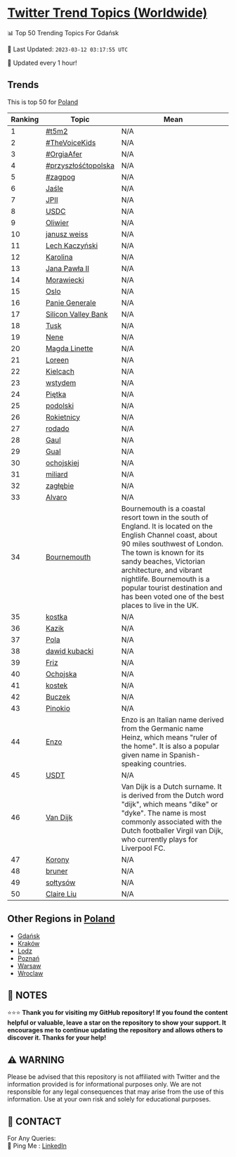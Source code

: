 [Twitter Trend Topics (Worldwide)](https://github.com/ErcinDedeoglu/Twitter-Trend-Topics)
==========


📊 Top 50 Trending Topics For Gdańsk

📆 Last Updated: `2023-03-12 03:17:55 UTC`

🔧 Updated every 1 hour!


## Trends

This is top 50 for [Poland](</Poland>)

| Ranking | Topic | Mean |
| ------- | ------------ | ------------ |
| 1 | [#t5m2](http://twitter.com/search?q=%23t5m2) | N/A |
| 2 | [#TheVoiceKids](http://twitter.com/search?q=%23TheVoiceKids) | N/A |
| 3 | [#OrgiaAfer](http://twitter.com/search?q=%23OrgiaAfer) | N/A |
| 4 | [#przyszłośćtopolska](http://twitter.com/search?q=%23przysz%c5%82o%c5%9b%c4%87topolska) | N/A |
| 5 | [#zagpog](http://twitter.com/search?q=%23zagpog) | N/A |
| 6 | [Jaśle](http://twitter.com/search?q=Ja%c5%9ble) | N/A |
| 7 | [JPII](http://twitter.com/search?q=JPII) | N/A |
| 8 | [USDC](http://twitter.com/search?q=USDC) | N/A |
| 9 | [Oliwier](http://twitter.com/search?q=Oliwier) | N/A |
| 10 | [janusz weiss](http://twitter.com/search?q=janusz+weiss) | N/A |
| 11 | [Lech Kaczyński](http://twitter.com/search?q=Lech+Kaczy%c5%84ski) | N/A |
| 12 | [Karolina](http://twitter.com/search?q=Karolina) | N/A |
| 13 | [Jana Pawła II](http://twitter.com/search?q=Jana+Paw%c5%82a+II) | N/A |
| 14 | [Morawiecki](http://twitter.com/search?q=Morawiecki) | N/A |
| 15 | [Oslo](http://twitter.com/search?q=Oslo) | N/A |
| 16 | [Panie Generale](http://twitter.com/search?q=Panie+Generale) | N/A |
| 17 | [Silicon Valley Bank](http://twitter.com/search?q=Silicon+Valley+Bank) | N/A |
| 18 | [Tusk](http://twitter.com/search?q=Tusk) | N/A |
| 19 | [Nene](http://twitter.com/search?q=Nene) | N/A |
| 20 | [Magda Linette](http://twitter.com/search?q=Magda+Linette) | N/A |
| 21 | [Loreen](http://twitter.com/search?q=Loreen) | N/A |
| 22 | [Kielcach](http://twitter.com/search?q=Kielcach) | N/A |
| 23 | [wstydem](http://twitter.com/search?q=wstydem) | N/A |
| 24 | [Piętka](http://twitter.com/search?q=Pi%c4%99tka) | N/A |
| 25 | [podolski](http://twitter.com/search?q=podolski) | N/A |
| 26 | [Rokietnicy](http://twitter.com/search?q=Rokietnicy) | N/A |
| 27 | [rodado](http://twitter.com/search?q=rodado) | N/A |
| 28 | [Gaul](http://twitter.com/search?q=Gaul) | N/A |
| 29 | [Gual](http://twitter.com/search?q=Gual) | N/A |
| 30 | [ochojskiej](http://twitter.com/search?q=ochojskiej) | N/A |
| 31 | [miliard](http://twitter.com/search?q=miliard) | N/A |
| 32 | [zagłębie](http://twitter.com/search?q=zag%c5%82%c4%99bie) | N/A |
| 33 | [Alvaro](http://twitter.com/search?q=Alvaro) | N/A |
| 34 | [Bournemouth](http://twitter.com/search?q=Bournemouth) | Bournemouth is a coastal resort town in the south of England. It is located on the English Channel coast, about 90 miles southwest of London. The town is known for its sandy beaches, Victorian architecture, and vibrant nightlife. Bournemouth is a popular tourist destination and has been voted one of the best places to live in the UK. |
| 35 | [kostka](http://twitter.com/search?q=kostka) | N/A |
| 36 | [Kazik](http://twitter.com/search?q=Kazik) | N/A |
| 37 | [Pola](http://twitter.com/search?q=Pola) | N/A |
| 38 | [dawid kubacki](http://twitter.com/search?q=dawid+kubacki) | N/A |
| 39 | [Friz](http://twitter.com/search?q=Friz) | N/A |
| 40 | [Ochojska](http://twitter.com/search?q=Ochojska) | N/A |
| 41 | [kostek](http://twitter.com/search?q=kostek) | N/A |
| 42 | [Buczek](http://twitter.com/search?q=Buczek) | N/A |
| 43 | [Pinokio](http://twitter.com/search?q=Pinokio) | N/A |
| 44 | [Enzo](http://twitter.com/search?q=Enzo) | Enzo is an Italian name derived from the Germanic name Heinz, which means "ruler of the home". It is also a popular given name in Spanish-speaking countries. |
| 45 | [USDT](http://twitter.com/search?q=USDT) | N/A |
| 46 | [Van Dijk](http://twitter.com/search?q=Van+Dijk) | Van Dijk is a Dutch surname. It is derived from the Dutch word "dijk", which means "dike" or "dyke". The name is most commonly associated with the Dutch footballer Virgil van Dijk, who currently plays for Liverpool FC. |
| 47 | [Korony](http://twitter.com/search?q=Korony) | N/A |
| 48 | [bruner](http://twitter.com/search?q=bruner) | N/A |
| 49 | [sołtysów](http://twitter.com/search?q=so%c5%82tys%c3%b3w) | N/A |
| 50 | [Claire Liu](http://twitter.com/search?q=Claire+Liu) | N/A |



## Other Regions in [Poland](</Poland>)

* [Gdańsk](</Poland/Gdańsk.md>)
* [Kraków](</Poland/Kraków.md>)
* [Lodz](</Poland/Lodz.md>)
* [Poznań](</Poland/Poznań.md>)
* [Warsaw](</Poland/Warsaw.md>)
* [Wroclaw](</Poland/Wroclaw.md>)



## 📝 NOTES

⭐⭐⭐ **Thank you for visiting my GitHub repository! If you found the content helpful or valuable, leave a star on the repository to show your support. It encourages me to continue updating the repository and allows others to discover it. Thanks for your help!**


## ⚠️ WARNING

Please be advised that this repository is not affiliated with Twitter and the information provided is for informational purposes only. We are not responsible for any legal consequences that may arise from the use of this information. Use at your own risk and solely for educational purposes.


## 📨 CONTACT

 For Any Queries:  
            🏓 Ping Me : [LinkedIn](https://www.linkedin.com/in/ercindedeoglu/)
